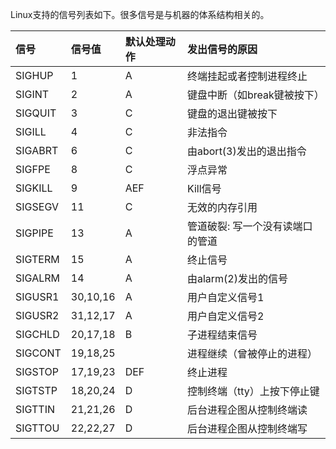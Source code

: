 Linux支持的信号列表如下。很多信号是与机器的体系结构相关的。

| 信号 | 信号值 | 默认处理动作 | 发出信号的原因 |
| :--- | :--- | :--- | :--- |
| SIGHUP | 1 | A | 终端挂起或者控制进程终止 |
| SIGINT | 2 | A | 键盘中断（如break键被按下） |
| SIGQUIT | 3 | C | 键盘的退出键被按下 |
| SIGILL | 4 | C | 非法指令 |
| SIGABRT | 6 | C | 由abort\(3\)发出的退出指令 |
| SIGFPE | 8 | C | 浮点异常 |
| SIGKILL | 9 | AEF | Kill信号 |
| SIGSEGV | 11 | C | 无效的内存引用 |
| SIGPIPE | 13 | A | 管道破裂: 写一个没有读端口的管道 |
| SIGTERM | 15 | A | 终止信号 |
| SIGALRM | 14 | A | 由alarm\(2\)发出的信号 |
| SIGUSR1 | 30,10,16 | A | 用户自定义信号1 |
| SIGUSR2 | 31,12,17 | A | 用户自定义信号2 |
| SIGCHLD | 20,17,18 | B | 子进程结束信号 |
| SIGCONT | 19,18,25 |   | 进程继续（曾被停止的进程） |
| SIGSTOP | 17,19,23 | DEF | 终止进程 |
| SIGTSTP | 18,20,24 | D | 控制终端（tty）上按下停止键 |
| SIGTTIN | 21,21,26 | D | 后台进程企图从控制终端读 |
| SIGTTOU | 22,22,27 | D | 后台进程企图从控制终端写 |


